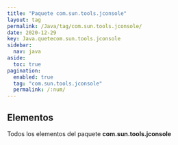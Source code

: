 ```yaml
---
title: "Paquete com.sun.tools.jconsole"
layout: tag
permalink: /Java/tag/com.sun.tools.jconsole/
date: 2020-12-29
key: Java.quetecom.sun.tools.jconsole
sidebar: 
  nav: java
aside: 
  toc: true
pagination: 
  enabled: true
  tag: "com.sun.tools.jconsole"
  permalink: /:num/
---
```


<h2>Elementos</h2>
Todos los elementos del paquete <strong>com.sun.tools.jconsole</strong>

